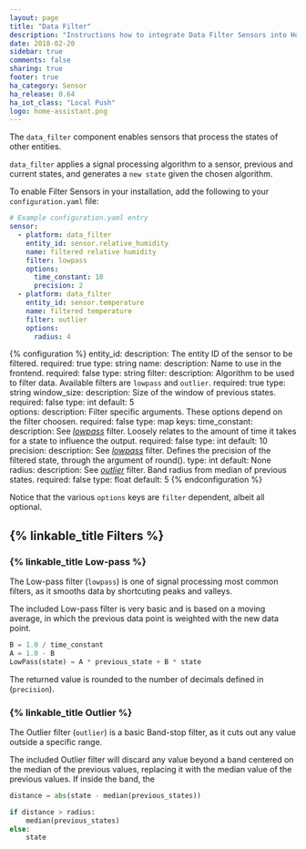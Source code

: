 ```yaml
---
layout: page
title: "Data Filter"
description: "Instructions how to integrate Data Filter Sensors into Home Assistant."
date: 2018-02-20
sidebar: true
comments: false
sharing: true
footer: true
ha_category: Sensor
ha_release: 0.64
ha_iot_class: "Local Push"
logo: home-assistant.png
---
```


The `data_filter` component enables sensors that process the states of other entities.

`data_filter` applies a signal processing algorithm to a sensor, previous and current states, and generates a `new state` given the chosen algorithm.

To enable Filter Sensors in your installation, add the following to your `configuration.yaml` file:


```yaml
# Example configuration.yaml entry
sensor:
  - platform: data_filter
    entity_id: sensor.relative_humidity
    name: filtered relative humidity 
    filter: lowpass
    options:
      time_constant: 10
      precision: 2
  - platform: data_filter
    entity_id: sensor.temperature
    name: filtered temperature
    filter: outlier
    options:
      radius: 4 
```

{% configuration %}
entity_id:
  description: The entity ID of the sensor to be filtered.
  required: true
  type: string
name:
  description: Name to use in the frontend.
  required: false
  type: string
filter:
  description: Algorithm to be used to filter data. Available filters are `lowpass` and `outlier`.
  required: true
  type: string
window_size:
  description: Size of the window of previous states.
  required: false
  type: int
  default: 5  
options:
  description: Filter specific arguments. These options depend on the filter choosen.
  required: false
  type: map
  keys:
    time_constant: 
      description: See [_lowpass_](#low-pass) filter. Loosely relates to the amount of time it takes for a state to influence the output.
      required: false
      type: int
      default: 10
	precision:
      description: See [_lowpass_](#low-pass) filter. Defines the precision of the filtered state, through the argument of round().
	  type: int
	  default: None
    radius: 
      description: See [_outlier_](#outlier) filter. Band radius from median of previous states.
      required: false
      type: float
      default: 5 
{% endconfiguration %}

Notice that the various `options` keys are `filter` dependent, albeit all optional.

## {% linkable_title Filters %}

### {% linkable_title Low-pass %}

The Low-pass filter (`lowpass`) is one of signal processing most common filters, as it smooths data by shortcuting peaks and valleys.

The included Low-pass filter is very basic and is based on a moving average, in which the previous data point is weighted with the new data point.

```python
B = 1.0 / time_constant
A = 1.0 - B
LowPass(state) = A * previous_state + B * state
```

The returned value is rounded to the number of decimals defined in (`precision`).

### {% linkable_title Outlier %}

The Outlier filter (`outlier`) is a basic Band-stop filter, as it cuts out any value outside a specific range.

The included Outlier filter will discard any value beyond a band centered on the median of the previous values, replacing it with the median value of the previous values. If inside the band, the 

```python
distance = abs(state - median(previous_states))

if distance > radius:
    median(previous_states)
else:
    state
```
